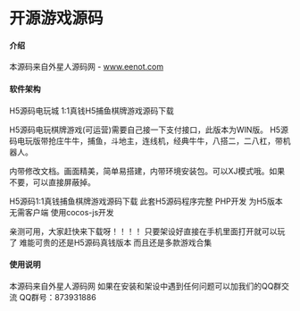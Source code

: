 # 开源游戏源码

#### 介绍
本源码来自外星人源码网 - www.eenot.com

#### 软件架构

H5源码电玩城 1:1真钱H5捕鱼棋牌游戏源码下载

H5源码电玩棋牌游戏(可运营)需要自己接一下支付接口，此版本为WIN版。
H5源码电玩版带抢庄牛牛，捕鱼，斗地主，连线机，经典牛牛，八搭二，二八杠，带机器人。

内带修改文档。画面精美，简单易搭建，内带环境安装包。可以XJ模式哦。如果不要，可以直接屏蔽掉。

H5源码1:1真钱捕鱼棋牌游戏源码下载
此套H5源码程序完整 PHP开发 为H5版本 无需客户端 使用cocos-js开发

亲测可用，大家赶快来下载呀！！！！
只要架设好直接在手机里面打开就可以玩了 难能可贵的还是H5源码真钱版本 而且还是多款游戏合集



#### 使用说明

本源码来自外星人源码网 如果在安装和架设中遇到任何问题可以加我们的QQ群交流  QQ群号：873931886

